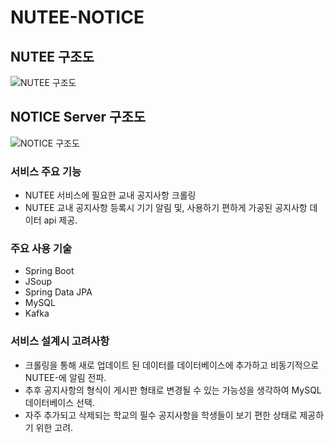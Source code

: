 # NUTEE-NOTICE

## NUTEE 구조도
![NUTEE 구조도](https://user-images.githubusercontent.com/47442178/108618442-96779080-7461-11eb-819e-c8dd855a8070.jpg)

## NOTICE Server 구조도
![NOTICE 구조도](https://user-images.githubusercontent.com/47442178/112945619-7da08000-916f-11eb-8c62-8836bc0a2be4.png)

### 서비스 주요 기능
- NUTEE 서비스에 필요한 교내 공지사항 크롤링 
- NUTEE 교내 공지사항 등록시 기기 알림 및, 사용하기 편하게 가공된 공지사항 데이터 api 제공.

### 주요 사용 기술
- Spring Boot
- JSoup
- Spring Data JPA
- MySQL
- Kafka

### 서비스 설계시 고려사항
- 크롤링을 통해 새로 업데이트 된 데이터를 데이터베이스에 추가하고 비동기적으로 NUTEE-에 알림 전파.
- 추후 공지사항의 형식이 게시판 형태로 변경될 수 있는 가능성을 생각하여 MySQL 데이터베이스 선택.
- 자주 추가되고 삭제되는 학교의 필수 공지사항을 학생들이 보기 편한 상태로 제공하기 위한 고려.
